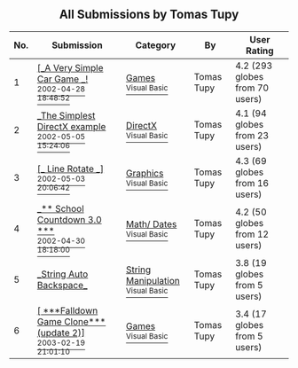 ﻿<div align="center">

## All Submissions by Tomas Tupy

</div>

No.  | Submission | Category | By   | User Rating
---- | ---------- | -------- | ---- | -----------
1 | [\[\_A Very Simple Car Game \_\!<br /><sup>2002-04-28 18:48:52</sup>](https://github.com/Planet-Source-Code/tomas-tupy-a-very-simple-car-game__1-34204) | [Games<br /><sup>Visual Basic</sup>](../ByCategory/games__1-38.md) | Tomas Tupy | 4.2 (293 globes from 70 users)
2 | [\_The Simplest DirectX example<br /><sup>2002-05-05 15:24:06</sup>](https://github.com/Planet-Source-Code/tomas-tupy-the-simplest-directx-example__1-34483) | [DirectX<br /><sup>Visual Basic</sup>](../ByCategory/directx__1-44.md) | Tomas Tupy | 4.1 (94 globes from 23 users)
3 | [\[\_   Line Rotate   \_\]<br /><sup>2002-05-03 20:06:42</sup>](https://github.com/Planet-Source-Code/tomas-tupy-line-rotate__1-34429) | [Graphics<br /><sup>Visual Basic</sup>](../ByCategory/graphics__1-46.md) | Tomas Tupy | 4.3 (69 globes from 16 users)
4 | [\_\*\* School Countdown 3\.0 \*\*\*<br /><sup>2002-04-30 18:18:00</sup>](https://github.com/Planet-Source-Code/tomas-tupy-school-countdown-3-0__1-34268) | [Math/ Dates<br /><sup>Visual Basic</sup>](../ByCategory/math-dates__1-37.md) | Tomas Tupy | 4.2 (50 globes from 12 users)
5 | [\_String Auto Backspace\_<br />](https://github.com/Planet-Source-Code/tomas-tupy-string-auto-backspace__1-42674) | [String Manipulation<br /><sup>Visual Basic</sup>](../ByCategory/string-manipulation__1-5.md) | Tomas Tupy | 3.8 (19 globes from 5 users)
6 | [\[ \*\*\*Falldown Game Clone\*\*\* \(update 2\)\]<br /><sup>2003-02-19 21:01:10</sup>](https://github.com/Planet-Source-Code/tomas-tupy-falldown-game-clone-update-2__1-43279) | [Games<br /><sup>Visual Basic</sup>](../ByCategory/games__1-38.md) | Tomas Tupy | 3.4 (17 globes from 5 users)
